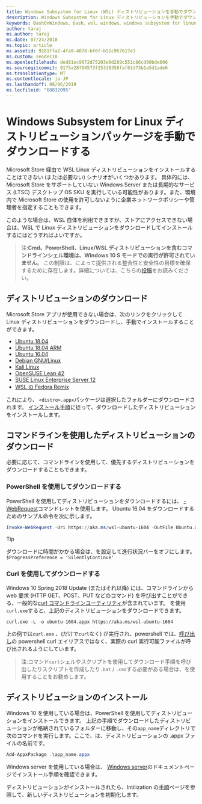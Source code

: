 ```yaml
---
title: Windows Subsystem for Linux (WSL) ディストリビューションを手動でダウンロードする
description: Windows Subsystem for Linux ディストリビューションを手動でダウンロードする方法について説明します。
keywords: BashOnWindows、bash、wsl、windows、windows subsystem for linux、WSL、windows subsystem、ディストリビューション、ubuntu、openSUSE、SLES、debian、kali
author: taraj
ms.author: taraj
ms.date: 07/24/2018
ms.topic: article
ms.assetid: 9281ffa2-4fa9-4078-bf6f-b51c967617e3
ms.custom: seodec18
ms.openlocfilehash: ded81ec9672d75203e0d289c551c86cd90bde606
ms.sourcegitcommit: 9175a28f04573f25338358faf61d73b1a5d1ade6
ms.translationtype: MT
ms.contentlocale: ja-JP
ms.lasthandoff: 08/06/2019
ms.locfileid: "68832095"
---
```

# <a name="manually-download-windows-subsystem-for-linux-distro-packages"></a>Windows Subsystem for Linux ディストリビューションパッケージを手動でダウンロードする

Microsoft Store 経由で WSL Linux ディストリビューションをインストールすることはできない (または必要ない) シナリオがいくつかあります。 具体的には、Microsoft Store をサポートしていない Windows Server または長期的なサービス (LTSC) デスクトップ OS SKU を実行している可能性があります。また、環境内で Microsoft Store の使用を許可しないように企業ネットワークポリシーや管理者を指定することもできます。

このような場合は、WSL 自体を利用できますが、ストアにアクセスできない場合は、WSL で Linux ディストリビューションをダウンロードしてインストールするにはどうすればよいですか。

> 注:**Cmd、PowerShell、Linux/WSL ディストリビューションを含むコマンドラインシェル環境は、Windows 10 S モードでの実行が許可されていません**。 この制限は、によって提供される整合性と安全性の目標を確保するために存在します。詳細については、こちらの[投稿](https://blogs.msdn.microsoft.com/commandline/2017/05/18/will-linux-distros-run-on-windows-10-s/)をお読みください。

## <a name="downloading-distros"></a>ディストリビューションのダウンロード

Microsoft Store アプリが使用できない場合は、次のリンクをクリックして Linux ディストリビューションをダウンロードし、手動でインストールすることができます。
* [Ubuntu 18.04](https://aka.ms/wsl-ubuntu-1804)
* [Ubuntu 18.04 ARM](https://aka.ms/wsl-ubuntu-1804-arm)
* [Ubuntu 16.04](https://aka.ms/wsl-ubuntu-1604)
* [Debian GNU/Linux](https://aka.ms/wsl-debian-gnulinux)
* [Kali Linux](https://aka.ms/wsl-kali-linux-new)
* [OpenSUSE Leap 42](https://aka.ms/wsl-opensuse-42)
* [SUSE Linux Enterprise Server 12](https://aka.ms/wsl-sles-12)
* [WSL の Fedora Remix](https://github.com/WhitewaterFoundry/WSLFedoraRemix/releases/)

これにより、 `<distro>.appx`パッケージは選択したフォルダーにダウンロードされます。 [インストール手順](#Installing-your-distro)に従って、ダウンロードしたディストリビューションをインストールします。

## <a name="downloading-distros-via-the-command-line"></a>コマンドラインを使用したディストリビューションのダウンロード
必要に応じて、コマンドラインを使用して、優先するディストリビューションをダウンロードすることもできます。

 ### <a name="download-using-powershell"></a>PowerShell を使用してダウンロードする
 PowerShell を使用してディストリビューションをダウンロードするには、 [-WebRequest](https://msdn.microsoft.com/powershell/reference/5.1/microsoft.powershell.utility/invoke-webrequest)コマンドレットを使用します。 Ubuntu 16.04 をダウンロードするためのサンプル命令を次に示します。

```powershell
Invoke-WebRequest -Uri https://aka.ms/wsl-ubuntu-1604 -OutFile Ubuntu.appx -UseBasicParsing
```

> [!TIP]
> ダウンロードに時間がかかる場合は、を設定して進行状況バーをオフにします。`$ProgressPreference = 'SilentlyContinue'`

### <a name="download-using-curl"></a>Curl を使用してダウンロードする
Windows 10 Spring 2018 Update (またはそれ以降) には、コマンドラインから web 要求 (HTTP GET、POST、PUT などのコマンド) を呼び出すことができる、一般的な[curl コマンドラインユーティリティ](https://curl.haxx.se/)が含まれています。 を使用`curl.exe`すると、上記のディストリビューションをダウンロードできます。

```console
curl.exe -L -o ubuntu-1604.appx https://aka.ms/wsl-ubuntu-1604
```

上の例では`curl.exe` 、(だけで`curl`なく) が実行され、powershell では、[呼び出し](https://docs.microsoft.com/en-us/powershell/module/microsoft.powershell.utility/invoke-webrequest?view=powershell-6)の powershell curl エイリアスではなく、実際の curl 実行可能ファイルが呼び出されるようにしています。

> 注:コマンド`curl`シェルやスクリプトを使用してダウンロード手順を呼び出したりスクリプトを作成したり`.bat`  /  `.cmd`する必要がある場合は、を使用することをお勧めします。

## <a name="installing-your-distro"></a>ディストリビューションのインストール
Windows 10 を使用している場合は、PowerShell を使用してディストリビューションをインストールできます。 上記の手順でダウンロードしたディストリビューションが格納されているフォルダーに移動し、その`app_name`ディレクトリで次のコマンドを実行します。ここで、は、ディストリビューションの .appx ファイルの名前です。  
```Powershell
Add-AppxPackage .\app_name.appx
```

Windows server を使用している場合は、 [Windows server](install-on-server.md)のドキュメントページでインストール手順を確認できます。

ディストリビューションがインストールされたら、Intilization の[手順](initialize-distro.md)ページを参照して、新しいディストリビューションを初期化します。

